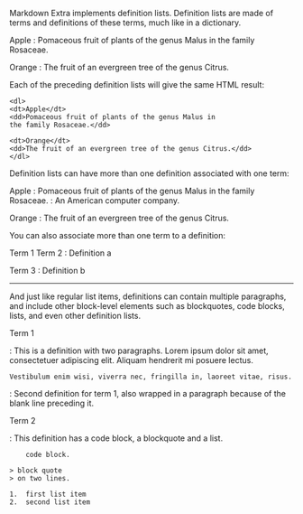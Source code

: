 
Markdown Extra implements definition lists. Definition lists are made of terms and definitions of these terms, much like in a dictionary.

Apple
:   Pomaceous fruit of plants of the genus Malus in the family Rosaceae.

Orange
:   The fruit of an evergreen tree of the genus Citrus.


Each of the preceding definition lists will give the same HTML result:
~~~
<dl>
<dt>Apple</dt>
<dd>Pomaceous fruit of plants of the genus Malus in 
the family Rosaceae.</dd>

<dt>Orange</dt>
<dd>The fruit of an evergreen tree of the genus Citrus.</dd>
</dl>
~~~

Definition lists can have more than one definition associated with one term:

Apple
:   Pomaceous fruit of plants of the genus Malus in the family Rosaceae.
:   An American computer company.

Orange
:   The fruit of an evergreen tree of the genus Citrus.

You can also associate more than one term to a definition:

Term 1
Term 2
:   Definition a

Term 3
:   Definition b


---
And just like regular list items, definitions can contain multiple paragraphs, and include other block-level elements such as blockquotes, code blocks, lists, and even other definition lists.


Term 1

:   This is a definition with two paragraphs. Lorem ipsum dolor sit amet, consectetuer adipiscing elit. Aliquam hendrerit mi posuere lectus.

    Vestibulum enim wisi, viverra nec, fringilla in, laoreet vitae, risus.

:   Second definition for term 1, also wrapped in a paragraph because of the blank line preceding it.

Term 2

:   This definition has a code block, a blockquote and a list.

        code block.

    > block quote
    > on two lines.

    1.  first list item
    2.  second list item